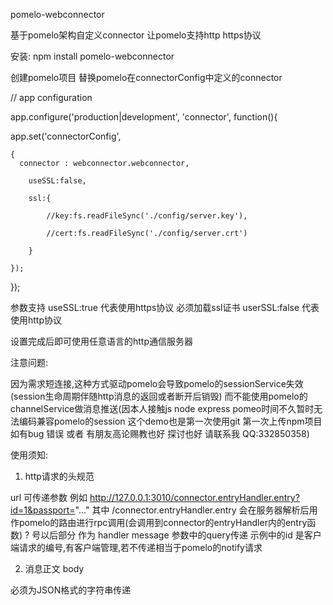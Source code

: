 pomelo-webconnector

基于pomelo架构自定义connector 让pomelo支持http https协议

安装: npm install pomelo-webconnector

创建pomelo项目 替换pomelo在connectorConfig中定义的connector

// app configuration

app.configure('production|development', 'connector', function(){

  app.set('connectorConfig',
  
    {
      connector : webconnector.webconnector,
      
        useSSL:false,
        
        ssl:{
        
            //key:fs.readFileSync('./config/server.key'),
            
            //cert:fs.readFileSync('./config/server.crt')
            
        }
        
    });
});

参数支持 useSSL:true 代表使用https协议 必须加载ssl证书 userSSL:false 代表使用http协议

设置完成后即可使用任意语言的http通信服务器

注意问题:

因为需求短连接,这种方式驱动pomelo会导致pomelo的sessionService失效(session生命周期伴随http消息的返回或者断开后销毁)
而不能使用pomelo的channelService做消息推送(因本人接触js node express pomeo时间不久暂时无法编码兼容pomelo的session 这个demo也是第一次使用git 第一次上传npm项目 如有bug 错误 或者 有朋友高论赐教也好 探讨也好 请联系我 QQ:332850358)


使用须知:

1. http请求的头规范

  url 可传递参数 例如 http://127.0.0.1:3010/connector.entryHandler.entry?id=1&passport="..."
  其中 /connector.entryHandler.entry 会在服务器解析后用作pomelo的路由进行rpc调用(会调用到connector的entryHandler内的entry函数)
  ? 号以后部分 作为 handler message 参数中的query传递
  示例中的id 是客户端请求的编号,有客户端管理,若不传递相当于pomelo的notify请求
  
2. 消息正文 body 

  必须为JSON格式的字符串传递
